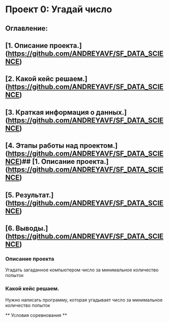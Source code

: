 # Проект 0: Угадай число

## Оглавление:
## [1. Описание проекта.] (https://github.com/ANDREYAVF/SF_DATA_SCIENCE)
## [2. Какой кейс решаем.] (https://github.com/ANDREYAVF/SF_DATA_SCIENCE)
## [3. Краткая информация о данных.] (https://github.com/ANDREYAVF/SF_DATA_SCIENCE)
## [4. Этапы работы над проектом.] (https://github.com/ANDREYAVF/SF_DATA_SCIENCE)## [1. Описание проекта.] (https://github.com/ANDREYAVF/SF_DATA_SCIENCE)
## [5. Результат.] (https://github.com/ANDREYAVF/SF_DATA_SCIENCE)
## [6. Выводы.] (https://github.com/ANDREYAVF/SF_DATA_SCIENCE)

### Описание проекта
Угадать загаданное компьютером число за минимальное количество попыток

### Какой кейс решаем.
Нужно написать программу, которая угадывает число за минимальное количество попыток

** Условия соревнования **

